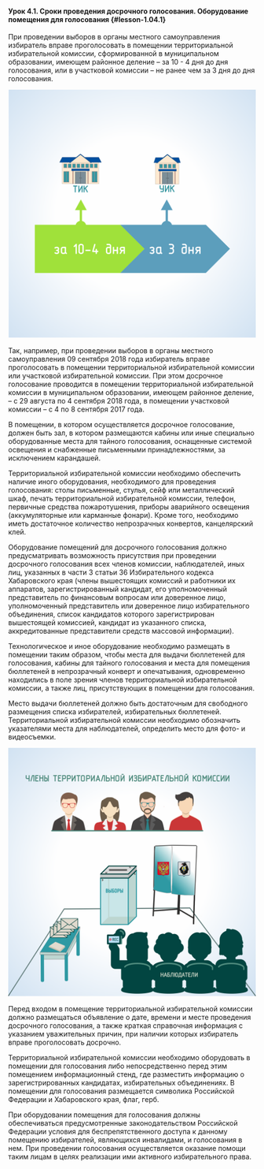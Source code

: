 #### Урок 4.1. Сроки проведения досрочного голосования. Оборудование помещения для голосования {#lesson-1.04.1}

При проведении выборов в органы местного самоуправления избиратель вправе проголосовать в помещении территориальной избирательной комиссии, сформированной в муниципальном образовании, имеющем районное деление – за 10 - 4 дня до дня голосования, или в участковой комиссии – не ранее чем за 3 дня до дня голосования.

![Рисунок 4.1.1. Сроки проведения досрочного голосования ](./1.04.1.1.svg)

Так, например, при проведении выборов в органы местного самоуправления 09 сентября 2018 года избиратель вправе проголосовать в помещении территориальной избирательной комиссии или участковой избирательной комиссии. При этом досрочное голосование проводится в помещении территориальной избирательной комиссии в муниципальном образовании, имеющем районное деление, – с 29 августа по 4 сентября 2018 года, в помещении участковой комиссии – с 4 по 8 сентября 2017 года.

В помещении, в котором осуществляется досрочное голосование, должен быть зал, в котором размещаются кабины или иные специально оборудованные места для тайного голосования, оснащенные системой освещения и снабженные письменными принадлежностями, за исключением карандашей. 

Территориальной избирательной комиссии необходимо обеспечить наличие иного оборудования, необходимого для проведения голосования: столы письменные, стулья, сейф или металлический шкаф, печать территориальной избирательной комиссии, телефон, первичные средства пожаротушения, приборы аварийного освещения (аккумуляторные или карманные фонари).
Кроме того, необходимо иметь достаточное количество непрозрачных конвертов, канцелярский клей.

Оборудование помещений для досрочного голосования должно предусматривать возможность присутствия при проведении досрочного голосования всех членов комиссии, наблюдателей, иных лиц, указанных в части 3 статьи 36 Избирательного кодекса Хабаровского края (члены вышестоящих комиссий и работники их аппаратов, зарегистрированный кандидат, его уполномоченный представитель по финансовым вопросам или доверенное лицо, уполномоченный представитель или доверенное лицо избирательного объединения, список кандидатов которого зарегистрирован вышестоящей комиссией, кандидат из указанного списка, аккредитованные представители средств массовой информации).

Технологическое и иное оборудование необходимо размещать в помещении таким образом, чтобы места для выдачи бюллетеней для голосования, кабины для тайного голосования и места для помещения бюллетеней в непрозрачный конверт и опечатывания, одновременно находились в поле зрения членов территориальной избирательной комиссии, а также лиц, присутствующих в помещении для голосования. 

Место выдачи бюллетеней должно быть достаточным для свободного размещения списка избирателей, избирательных бюллетеней. Территориальной избирательной комиссии необходимо обозначить указателями места для наблюдателей, определить место для фото- и видеосъемки.

![Рисунок 4.1.2. Помещение для досрочного голосования ](./1.04.1.2.svg)

Перед входом в помещение территориальной избирательной комиссии должно размещаться объявление о дате, времени и месте проведения досрочного голосования, а также краткая справочная информация с указанием уважительных причин, при наличии которых избиратель вправе проголосовать досрочно.

Территориальной избирательной комиссии необходимо оборудовать в помещении для голосования либо непосредственно перед этим помещением информационный стенд, где разместить информацию о зарегистрированных кандидатах, избирательных объединениях. В помещении для голосования размещается символика Российской Федерации и Хабаровского края, флаг, герб.

При оборудовании помещения для голосования должны обеспечиваться предусмотренные законодательством Российской Федерации условия для беспрепятственного доступа к данному помещению избирателей, являющихся инвалидами, и голосования в нем. При проведении голосования осуществляется оказание помощи таким лицам в целях реализации ими активного избирательного права.
